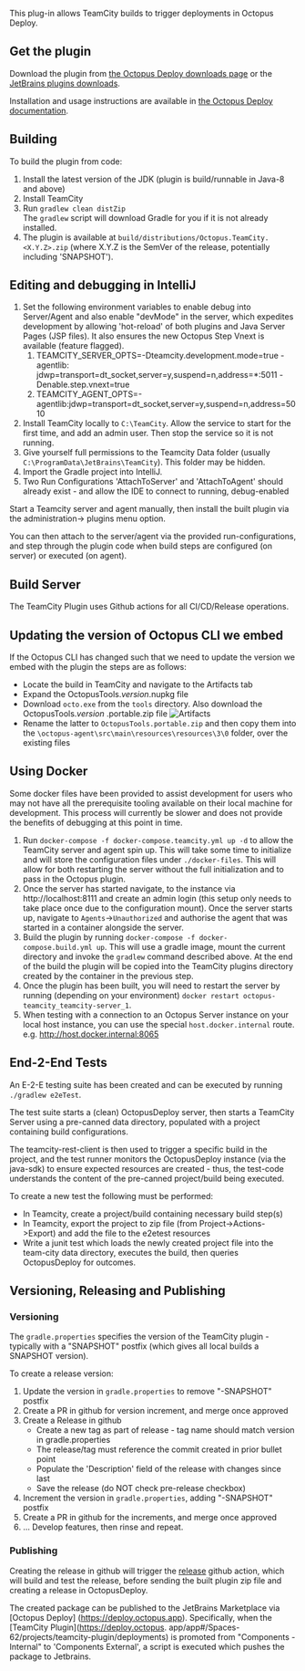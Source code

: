 This plug-in allows TeamCity builds to trigger deployments in Octopus Deploy.

## Get the plugin

Download the plugin from [the Octopus Deploy downloads page](http://octopusdeploy.com/downloads) or
the [JetBrains plugins downloads](<https://plugins.jetbrains.com/plugin/9038-octopus-deploy>).

Installation and usage instructions are available
in [the Octopus Deploy documentation](http://octopusdeploy.com/documentation/integration/teamcity).

## Building

To build the plugin from code:

1. Install the latest version of the JDK (plugin is build/runnable in Java-8 and above)
2. Install TeamCity
4. Run `gradlew clean distZip`  
   The `gradlew` script will download Gradle for you if it is not already installed.
5. The plugin is available at `build/distributions/Octopus.TeamCity.<X.Y.Z>.zip` (where X.Y.Z is the
   SemVer of the release, potentially including 'SNAPSHOT').

## Editing and debugging in IntelliJ

1. Set the following environment variables to enable debug into Server/Agent and also enable
   "devMode" in the server, which expedites development by allowing 'hot-reload' of both plugins and
   Java Server Pages (JSP files). It also ensures the new Octopus Step Vnext is available
   (feature flagged).
    1. TEAMCITY_SERVER_OPTS=-Dteamcity.development.mode=true -agentlib:
       jdwp=transport=dt_socket,server=y,suspend=n,address=*:5011 -Denable.step.vnext=true
    1. TEAMCITY_AGENT_OPTS=-agentlib:jdwp=transport=dt_socket,server=y,suspend=n,address=5010
1. Install TeamCity locally to `C:\TeamCity`. Allow the service to start for the first time, and add
   an admin user. Then stop the service so it is not running.
1. Give yourself full permissions to the Teamcity Data folder (usually
   `C:\ProgramData\JetBrains\TeamCity`). This folder may be hidden.
1. Import the Gradle project into IntelliJ.
1. Two Run Configurations 'AttachToServer' and 'AttachToAgent' should already exist - and allow the
   IDE to connect to running, debug-enabled

Start a Teamcity server and agent manually, then install the built plugin via the administration->
plugins menu option.

You can then attach to the server/agent via the provided run-configurations, and step through the
plugin code when build steps are configured (on server) or executed (on agent).

## Build Server
The TeamCity Plugin uses Github actions for all CI/CD/Release operations.

## Updating the version of Octopus CLI we embed

If the Octopus CLI has changed such that we need to update the version we embed with the plugin the
steps are as follows:

- Locate the build in TeamCity and navigate to the Artifacts tab
- Expand the OctopusTools.*version*.nupkg file
- Download `octo.exe` from the `tools` directory. Also download the OctopusTools.*version*
  .portable.zip file
  ![Artifacts](artifacts.png)
- Rename the latter to `OctopusTools.portable.zip` and then copy them into
  the `\octopus-agent\src\main\resources\resources\3\0` folder, over the existing files

## Using Docker

Some docker files have been provided to assist development for users who may not have all the
prerequisite tooling available on their local machine for development. This process will currently
be slower and does not provide the benefits of debugging at this point in time.

1. Run `docker-compose -f docker-compose.teamcity.yml up -d` to allow the TeamCity server and agent
   spin up. This will take some time to initialize and will store the configuration files
   under `./docker-files`. This will allow for both restarting the server without the full
   initialization and to pass in the Octopus plugin.
2. Once the server has started navigate, to the instance via http://localhost:8111 and create an
   admin login (this setup only needs to take place once due to the configuration mount). Once the
   server starts up, navigate to `Agents`->`Unauthorized` and authorise the agent that was started
   in a container alongside the server.
3. Build the plugin by running `docker-compose -f docker-compose.build.yml up`. This will use a
   gradle image, mount the current directory and invoke the `gradlew` command described above. At
   the end of the build the plugin will be copied into the TeamCity plugins directory created by the
   container in the previous step.
4. Once the plugin has been built, you will need to restart the server by running (depending on your
   environment) `docker restart octopus-teamcity_teamcity-server_1`.
5. When testing with a connection to an Octopus Server instance on your local host instance, you can
   use the special `host.docker.internal` route. e.g. http://host.docker.internal:8065

## End-2-End Tests

An E-2-E testing suite has been created and can be executed by running `./gradlew e2eTest`.

The test suite starts a (clean) OctopusDeploy server, then starts a TeamCity Server using a
pre-canned data directory, populated with a project containing build configurations.

The teamcity-rest-client is then used to trigger a specific build in the project, and the test
runner monitors the OctopusDeploy instance (via the java-sdk) to ensure expected resources are
created - thus, the test-code understands the content of the pre-canned project/build being
executed.

To create a new test the following must be performed:

* In Teamcity, create a project/build containing necessary build step(s)
* In Teamcity, export the project to zip file (from Project->Actions->Export) and add the file to
  the e2etest resources
* Write a junit test which loads the newly created project file into the team-city data directory,
  executes the build, then queries OctopusDeploy for outcomes.

## Versioning, Releasing and Publishing
### Versioning
The `gradle.properties` specifies the version of the TeamCity plugin - typically with a
"SNAPSHOT" postfix (which gives all local builds a SNAPSHOT version).

To create a release version:
1. Update the version in `gradle.properties` to remove "-SNAPSHOT" postfix
1. Create a PR in github for version increment, and merge once approved
1. Create a Release in github
    - Create a new tag as part of release - tag name should match version in gradle.properties
    - The release/tag must reference the commit created in prior bullet point
    - Populate the 'Description' field of the release with changes since last
    - Save the release (do NOT check pre-release checkbox)
1. Increment the version in `gradle.properties`, adding "-SNAPSHOT" postfix
1. Create a PR in github for the increments, and merge once approved
1. ... Develop features, then rinse and repeat.

### Publishing
Creating the release in github will trigger
the [release](https://raw.githubusercontent.com/OctopusDeploy/Octopus-TeamCity/master/.github/workflows/release.yml)
github action, which will build and test the release, before sending the built plugin zip file and
creating a release in OctopusDeploy.

The created package can be published to the JetBrains Marketplace via [Octopus Deploy]
(https://deploy.octopus.app).
Specifically, when the [TeamCity Plugin](https://deploy.octopus.
app/app#/Spaces-62/projects/teamcity-plugin/deployments) is promoted from "Components - 
Internal" to 'Components External', a script is executed which pushes the package to Jetbrains.
